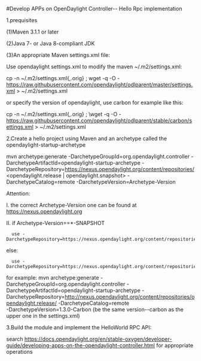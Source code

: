 
#Develop APPs on OpenDaylight Controller-- Hello Rpc implementation

1.prequisites

 (1)Maven 3.1.1 or later

 (2)Java 7- or Java 8-compliant JDK

 (3)An appropriate Maven settings.xml file:

 Use opendaylight settings.xml to modify the maven ~/.m2/settings.xml:
 
 cp -n ~/.m2/settings.xml{,.orig} ; wget -q -O - 
 https://raw.githubusercontent.com/opendaylight/odlparent/master/settings.xml > ~/.m2/settings.xml

 or specify the version of opendaylight, use carbon for example like this:
 
 cp -n ~/.m2/settings.xml{,.orig} ; \wget -q -O -  https://raw.githubusercontent.com/opendaylight/odlparent/stable/carbon/settings.xml > ~/.m2/settings.xml

2.Create a hello project using Maven and an archetype called the opendaylight-startup-archetype

 mvn archetype:generate 
 -DarchetypeGroupId=org.opendaylight.controller 
 -DarchetypeArtifactId=opendaylight-startup-archetype 
 -DarchetypeRepository=https://nexus.opendaylight.org/content/repositories/<opendaylight.release | opendaylight.snapshot>
 -DarchetypeCatalog=remote 
 -DarchetypeVersion=Archetype-Version
 
  
  Attention:
  
   I. the correct Archetype-Version one can be found at https://nexus.opendaylight.org 
  
  II. if  Archetype-Version==*-SNAPSHOT 
  
      use -DarchetypeRepository=https://nexus.opendaylight.org/content/repositories/opendaylight.snapshot/
  else:
  
      use -DarchetypeRepository=https://nexus.opendaylight.org/content/repositories/opendaylight.release/

 for example:
 mvn archetype:generate 
 -DarchetypeGroupId=org.opendaylight.controller 
 -DarchetypeArtifactId=opendaylight-startup-archetype 
 -DarchetypeRepository=http://nexus.opendaylight.org/content/repositories/opendaylight.release/ 
 -DarchetypeCatalog=remote  
 -DarchetypeVersion=1.3.0-Carbon (be the same version--carbon as the upper one in the settings.xml)
 
     
3.Build the module and implement the HelloWorld RPC API:
   
   search https://docs.opendaylight.org/en/stable-oxygen/developer-guide/developing-apps-on-the-opendaylight-controller.html 
   for appropriate operations
